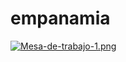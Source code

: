 
# empanamia
 
 [![Mesa-de-trabajo-1.png](https://i.postimg.cc/5trd8Qgv/Mesa-de-trabajo-1.png)](https://postimg.cc/Jyj2Ln94)
